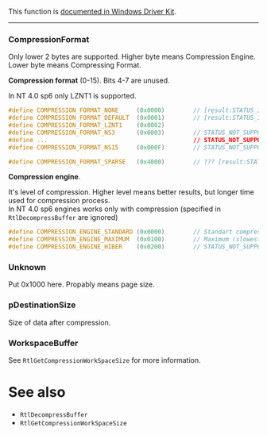 This function is [documented in Windows Driver Kit](https://learn.microsoft.com/en-us/windows-hardware/drivers/ddi/ntifs/nf-ntifs-rtlcompressbuffer).

---

### CompressionFormat

Only lower 2 bytes are supported. Higher byte means Compression Engine. Lower byte means Compressing Format.

**Compression format** (0-15). Bits 4-7 are unused.

In NT 4.0 sp6 only LZNT1 is supported.

```cpp
#define COMPRESSION_FORMAT_NONE     (0x0000)        // [result:STATUS_INVALID_PARAMETER]
#define COMPRESSION_FORMAT_DEFAULT  (0x0001)        // [result:STATUS_INVALID_PARAMETER]
#define COMPRESSION_FORMAT_LZNT1    (0x0002)
#define COMPRESSION_FORMAT_NS3      (0x0003)        // STATUS_NOT_SUPPORTED
#define ...                                         // STATUS_NOT_SUPPORTED
#define COMPRESSION_FORMAT_NS15     (0x000F)        // STATUS_NOT_SUPPORTED

#define COMPRESSION_FORMAT_SPARSE   (0x4000)        // ??? [result:STATUS_INVALID_PARAMETER]
```

**Compression engine**.

It's level of compression. Higher level means better results, but longer time used for compression process. \
In NT 4.0 sp6 engines works only with compression (specified in `RtlDecompressBuffer` are ignored)

```cpp
#define COMPRESSION_ENGINE_STANDARD (0x0000)        // Standart compression
#define COMPRESSION_ENGINE_MAXIMUM  (0x0100)        // Maximum (slowest but better)
#define COMPRESSION_ENGINE_HIBER    (0x0200)        // STATUS_NOT_SUPPORTED
```

### Unknown

Put 0x1000 here. Propably means page size.

### pDestinationSize

Size of data after compression.

### WorkspaceBuffer

See `RtlGetCompressionWorkSpaceSize` for more information.

# See also

* `RtlDecompressBuffer`
* `RtlGetCompressionWorkSpaceSize`
